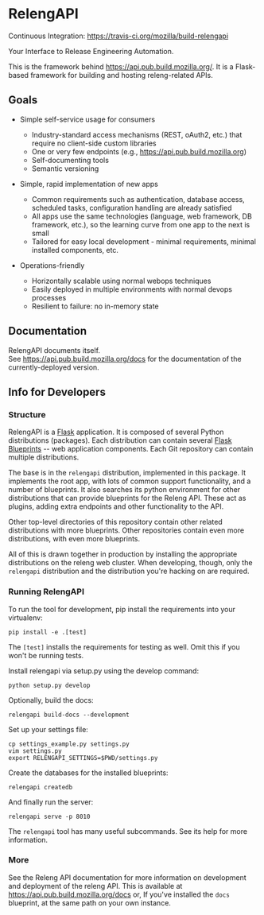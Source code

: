 RelengAPI
=========

Continuous Integration: https://travis-ci.org/mozilla/build-relengapi

Your Interface to Release Engineering Automation.

This is the framework behind https://api.pub.build.mozilla.org/.
It is a Flask-based framework for building and hosting releng-related APIs.

Goals
-----

 * Simple self-service usage for consumers
   * Industry-standard access mechanisms (REST, oAuth2, etc.) that require no client-side custom libraries
   * One or very few endpoints (e.g., https://api.pub.build.mozilla.org)
   * Self-documenting tools
   * Semantic versioning 

 * Simple, rapid implementation of new apps
   * Common requirements such as authentication, database access, scheduled tasks, configuration handling are already satisfied
   * All apps use the same technologies (language, web framework, DB framework, etc.), so the learning curve from one app to the next is small
   * Tailored for easy local development - minimal requirements, minimal installed components, etc. 

 * Operations-friendly
   * Horizontally scalable using normal webops techniques
   * Easily deployed in multiple environments with normal devops processes
   * Resilient to failure: no in-memory state 

Documentation
-------------

RelengAPI documents itself.  
See https://api.pub.build.mozilla.org/docs for the documentation of the currently-deployed version.

Info for Developers
-------------------

### Structure

RelengAPI is a [Flask](http://flask.pocoo.org/) application.  It is composed of several Python distributions (packages).
Each distribution can contain several [Flask Blueprints](http://flask.pocoo.org/docs/blueprints/) -- web application components.
Each Git repository can contain multiple distributions.

The base is in the `relengapi` distribution, implemented in this package.
It implements the root app, with lots of common support functionality, and a number of blueprints.
It also searches its python environment for other distributions that can provide blueprints for the Releng API.
These act as plugins, adding extra endpoints and other functionality to the API.

Other top-level directories of this repository contain other related distributions with more blueprints.
Other repositories contain even more distributions, with even more blueprints.

All of this is drawn together in production by installing the appropriate distributions on the releng web cluster.
When developing, though, only the `relengapi` distribution and the distribution you're hacking on are required.

### Running RelengAPI

To run the tool for development, pip install the requirements into your virtualenv:

    pip install -e .[test]

The `[test]` installs the requirements for testing as well.
Omit this if you won't be running tests.

Install relengapi via setup.py using the develop command:

    python setup.py develop

Optionally, build the docs:

    relengapi build-docs --development

Set up your settings file:

    cp settings_example.py settings.py
    vim settings.py
    export RELENGAPI_SETTINGS=$PWD/settings.py

Create the databases for the installed blueprints:

    relengapi createdb

And finally run the server:

    relengapi serve -p 8010

The `relengapi` tool has many useful subcommands.
See its help for more information.

### More

See the Releng API documentation for more information on development and deployment of the releng API.
This is available at https://api.pub.build.mozilla.org/docs or, If you've installed the `docs` blueprint, at the same path on your own instance.
